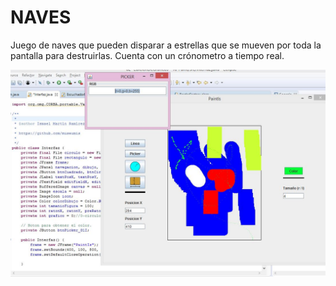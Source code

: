 # NAVES
Juego de naves que pueden disparar a estrellas que se mueven por toda la pantalla para destruirlas. Cuenta con un crónometro a tiempo real.

![alt text](https://raw.githubusercontent.com/museumis/Paint/master/img/Captura.JPG)
